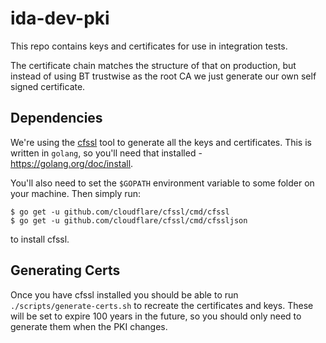 ida-dev-pki
======================

This repo contains keys and certificates for use in integration tests.

The certificate chain matches the structure of that on production, but instead
of using BT trustwise as the root CA we just generate our own self signed certificate.

Dependencies
----------------------

We're using the [cfssl](https://github.com/cloudflare/cfssl) tool to generate all the
keys and certificates. This is written in `golang`, so you'll need that installed - https://golang.org/doc/install.

You'll also need to set the `$GOPATH` environment variable to some folder on your machine. Then simply run:

```
$ go get -u github.com/cloudflare/cfssl/cmd/cfssl
$ go get -u github.com/cloudflare/cfssl/cmd/cfssljson
```

to install cfssl.

Generating Certs
----------------------

Once you have cfssl installed you should be able to run `./scripts/generate-certs.sh` to recreate the certificates and keys.
These will be set to expire 100 years in the future, so you should only need to generate them when the PKI changes.


